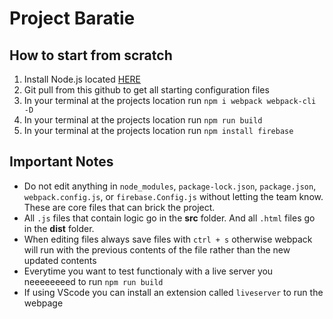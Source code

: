 # Project Baratie
## How to start from scratch

1. Install Node.js located [HERE](https://nodejs.org/en/)
2. Git pull from this github to get all starting configuration files
3. In your terminal at the projects location run ``npm i webpack webpack-cli -D``
4. In your terminal at the projects location run ``npm run build``
5. In your terminal at the projects location run ``npm install firebase``

## Important Notes
* Do not edit anything in ``node_modules``, ``package-lock.json``, ``package.json``, ``webpack.config.js``, or ``firebase.Config.js`` without letting the team know. These are core files that can brick the project.
* All ``.js`` files that contain logic go in the **src** folder. And all ``.html`` files go in the **dist** folder.
* When editing files always save files with ``ctrl + s`` otherwise webpack will run with the previous contents of the file rather than the new updated contents
* Everytime you want to test functionaly with a live server you neeeeeeeed to run ``npm run build``  
* If using VScode you can install an extension called ``liveserver`` to run the webpage